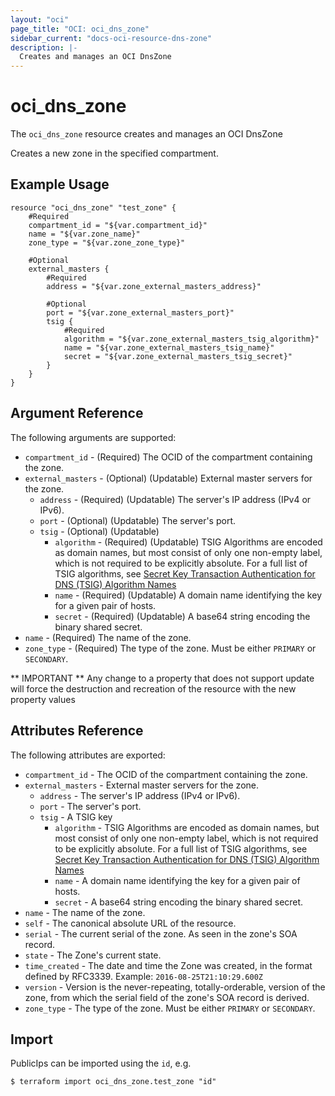 ```yaml
---
layout: "oci"
page_title: "OCI: oci_dns_zone"
sidebar_current: "docs-oci-resource-dns-zone"
description: |-
  Creates and manages an OCI DnsZone
---
```


# oci_dns_zone
The `oci_dns_zone` resource creates and manages an OCI DnsZone

Creates a new zone in the specified compartment.


## Example Usage

```hcl
resource "oci_dns_zone" "test_zone" {
	#Required
	compartment_id = "${var.compartment_id}"
	name = "${var.zone_name}"
	zone_type = "${var.zone_zone_type}"

	#Optional
	external_masters {
		#Required
		address = "${var.zone_external_masters_address}"

		#Optional
		port = "${var.zone_external_masters_port}"
		tsig {
			#Required
			algorithm = "${var.zone_external_masters_tsig_algorithm}"
			name = "${var.zone_external_masters_tsig_name}"
			secret = "${var.zone_external_masters_tsig_secret}"
		}
	}
}
```

## Argument Reference

The following arguments are supported:

* `compartment_id` - (Required) The OCID of the compartment containing the zone.
* `external_masters` - (Optional) (Updatable) External master servers for the zone.
	* `address` - (Required) (Updatable) The server's IP address (IPv4 or IPv6).
	* `port` - (Optional) (Updatable) The server's port.
	* `tsig` - (Optional) (Updatable) 
		* `algorithm` - (Required) (Updatable) TSIG Algorithms are encoded as domain names, but most consist of only one non-empty label, which is not required to be explicitly absolute. For a full list of TSIG algorithms, see [Secret Key Transaction Authentication for DNS (TSIG) Algorithm Names](http://www.iana.org/assignments/tsig-algorithm-names/tsig-algorithm-names.xhtml#tsig-algorithm-names-1) 
		* `name` - (Required) (Updatable) A domain name identifying the key for a given pair of hosts.
		* `secret` - (Required) (Updatable) A base64 string encoding the binary shared secret.
* `name` - (Required) The name of the zone.
* `zone_type` - (Required) The type of the zone. Must be either `PRIMARY` or `SECONDARY`. 


** IMPORTANT **
Any change to a property that does not support update will force the destruction and recreation of the resource with the new property values

## Attributes Reference

The following attributes are exported:

* `compartment_id` - The OCID of the compartment containing the zone.
* `external_masters` - External master servers for the zone.
	* `address` - The server's IP address (IPv4 or IPv6).
	* `port` - The server's port.
	* `tsig` - A TSIG key
		* `algorithm` - TSIG Algorithms are encoded as domain names, but most consist of only one non-empty label, which is not required to be explicitly absolute. For a full list of TSIG algorithms, see [Secret Key Transaction Authentication for DNS (TSIG) Algorithm Names](http://www.iana.org/assignments/tsig-algorithm-names/tsig-algorithm-names.xhtml#tsig-algorithm-names-1) 
		* `name` - A domain name identifying the key for a given pair of hosts.
		* `secret` - A base64 string encoding the binary shared secret.
* `name` - The name of the zone.
* `self` - The canonical absolute URL of the resource.
* `serial` - The current serial of the zone. As seen in the zone's SOA record.
* `state` - The Zone's current state.
* `time_created` - The date and time the Zone was created, in the format defined by RFC3339.  Example: `2016-08-25T21:10:29.600Z`
* `version` - Version is the never-repeating, totally-orderable, version of the zone, from which the serial field of the zone's SOA record is derived.
* `zone_type` - The type of the zone. Must be either `PRIMARY` or `SECONDARY`. 

## Import

PublicIps can be imported using the `id`, e.g.

```
$ terraform import oci_dns_zone.test_zone "id"
```
